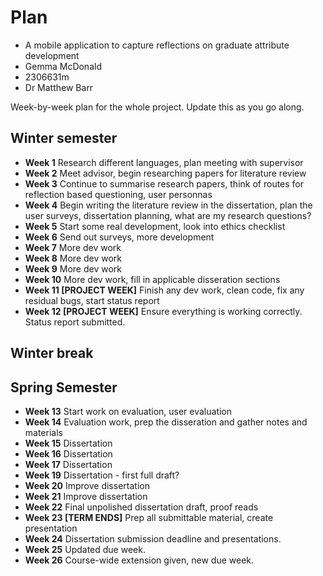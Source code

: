 # Plan

* A mobile application to capture reflections on graduate attribute development
* Gemma McDonald
* 2306631m
* Dr Matthew Barr

Week-by-week plan for the whole project. Update this as you go along.

## Winter semester

* **Week 1** Research different languages, plan meeting with supervisor
* **Week 2** Meet advisor, begin researching papers for literature review
* **Week 3** Continue to summarise research papers, think of routes for reflection based questioning, user personnas
* **Week 4** Begin writing the literature review in the dissertation, plan the user surveys, dissertation planning, what are my research questions?
* **Week 5** Start some real development, look into ethics checklist
* **Week 6** Send out surveys, more development
* **Week 7** More dev work
* **Week 8** More dev work
* **Week 9** More dev work
* **Week 10** More dev work, fill in applicable disseration sections
* **Week 11 [PROJECT WEEK]** Finish any dev work, clean code, fix any residual bugs, start status report
* **Week 12 [PROJECT WEEK]** Ensure everything is working correctly. Status report submitted.

## Winter break

## Spring Semester

* **Week 13** Start work on evaluation, user evaluation
* **Week 14** Evaluation work, prep the disseration and gather notes and materials
* **Week 15** Dissertation
* **Week 16** Dissertation
* **Week 17** Dissertation
* **Week 19** Dissertation - first full draft?
* **Week 20** Improve dissertation
* **Week 21** Improve dissertation
* **Week 22** Final unpolished dissertation draft, proof reads
* **Week 23 [TERM ENDS]** Prep all submittable material, create presentation
* **Week 24** Dissertation submission deadline and presentations. 
* **Week 25** Updated due week.
* **Week 26** Course-wide extension given, new due week. 

